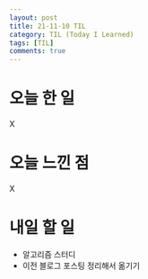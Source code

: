 ```yaml
---
layout: post
title: 21-11-10 TIL
category: TIL (Today I Learned)
tags: [TIL]
comments: true
---
```


# 오늘 한 일
X

# 오늘 느낀 점 
X

# 내일 할 일 
- 알고리즘 스터디 
- 이전 블로그 포스팅 정리해서 옮기기